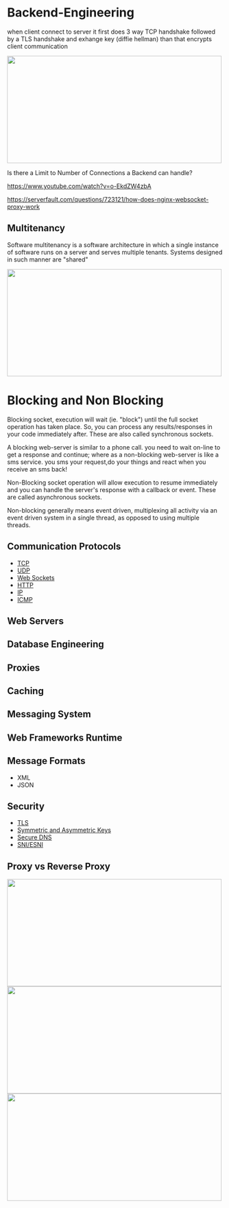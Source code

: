 # Backend-Engineering

when client connect to server it first does 3 way TCP handshake followed by a TLS handshake and exhange key (diffie hellman) than that encrypts client communication

<img src="https://user-images.githubusercontent.com/7610065/158075395-4c413f96-3a34-43fb-bb38-8d2d7c29722d.png" width="500" height="250">

Is there a Limit to Number of Connections a Backend can handle?

https://www.youtube.com/watch?v=o-EkdZW4zbA

https://serverfault.com/questions/723121/how-does-nginx-websocket-proxy-work

## Multitenancy

Software multitenancy is a software architecture in which a single instance of software runs on a server and serves multiple tenants. Systems designed in such manner are "shared"

<img src="https://user-images.githubusercontent.com/7610065/159543956-c24f7968-5e48-4f89-b99f-b613281335f0.png" width="500" height="250">

# Blocking and Non Blocking

Blocking socket, execution will wait (ie. "block") until the full socket operation has taken place. So, you can process any results/responses in your code immediately after. These are also called synchronous sockets.

A blocking web-server is similar to a phone call. you need to wait on-line to get a response and continue; where as a non-blocking web-server is like a sms service. you sms your request,do your things and react when you receive an sms back!

Non-Blocking socket operation will allow execution to resume immediately and you can handle the server's response with a callback or event. These are called asynchronous sockets.

Non-blocking generally means event driven, multiplexing all activity via an event driven system in a single thread, as opposed to using multiple threads.

## Communication Protocols
 - [TCP](https://github.com/Jayash/Backend-Engineering/tree/main/Communication%20Protocols/TCP)
 - [UDP](https://github.com/Jayash/Backend-Engineering/tree/main/Communication%20Protocols/UDP)
 - [Web Sockets](https://github.com/Jayash/Backend-Engineering/tree/main/Communication%20Protocols/Web%20Sockets)
 - [HTTP](https://github.com/Jayash/Backend-Engineering/tree/main/Communication%20Protocols/HTTP)
 - [IP](https://github.com/Jayash/Backend-Engineering/blob/main/Communication%20Protocols/IP)
 - [ICMP](https://github.com/Jayash/Backend-Engineering/tree/main/Communication%20Protocols/ICMP)
 
## Web Servers
## Database Engineering
## Proxies
## Caching
## Messaging System
## Web Frameworks Runtime
## Message Formats
- XML
- JSON
## Security
- [TLS](https://github.com/Jayash/Backend-Engineering/tree/main/Security/TLS)
- [Symmetric and Asymmetric Keys](https://github.com/Jayash/Backend-Engineering/tree/main/Security/Symmetric%20vs.%20Asymmetric%20Encryption)
- [Secure DNS](https://github.com/Jayash/Backend-Engineering/tree/main/Security/Secure%20DNS)
- [SNI/ESNI](https://github.com/Jayash/Backend-Engineering/blob/main/Security/SNI-ESNI/README.md)

## Proxy vs Reverse Proxy

<img src="https://user-images.githubusercontent.com/7610065/173232079-8d1a02fe-19ee-4652-8f33-0298fd715ffb.png" width="500" height="250">

<img src="https://user-images.githubusercontent.com/7610065/173232194-ffd867e3-81cd-4fa7-b4cb-5d02badc66d1.png" width="500" height="250">

<img src="https://user-images.githubusercontent.com/7610065/173232269-7d83b85f-13c9-4dc8-bbc3-f42f13cb531f.png" width="500" height="250">

